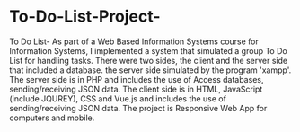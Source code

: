 # To-Do-List-Project-
To Do List- As part of a Web Based Information Systems course for Information Systems, I implemented a system that simulated a group To Do List for handling tasks. There were two sides, the client and the server side that included a database. the server side simulated by the program 'xampp'. The server side is in PHP and includes the use of Access databases, sending/receiving JSON data. The client side is in HTML, JavaScript (include JQUREY), CSS and Vue.js and includes the use of sending/receiving JSON data. The project is Responsive Web App for computers and mobile.
